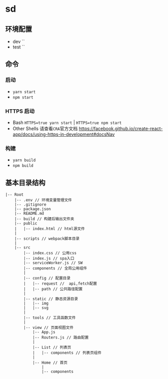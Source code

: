 # sd

## 环境配置

- dev ``
- test ``

## 命令

### 启动

- `yarn start`
- `npm start`

### HTTPS 启动

- Bash `HTTPS=true yarn start` | `HTTPS=true npm start`
- Other Shells 请查看`CRA`官方文档 https://facebook.github.io/create-react-app/docs/using-https-in-development#docsNav

### 构建

- `yarn build`
- `npm build`

## 基本目录结构

```
|-- Root
    |-- .env // 环境变量管理文件
    |-- .gitignore
    |-- package.json
    |-- README.md
    |-- build // 构建后输出文件夹
    |-- public
    |   |-- index.html // html源文件
    |
    |-- scripts // webpack脚本目录
    |
    |-- src
        |-- index.css // 公用css
        |-- index.js // spa入口
        |-- serviceWorker.js // SW
        |-- components // 全局公用组件
        |
        |-- config // 配置目录
        |   |-- request //  api,fetch配置
        |   |-- path // 公共路径配置
        |
        |-- static // 静态资源目录
        |   |-- img
        |   |-- svg
        |
        |-- tools // 工具函数文件
        |
        |-- view // 页面视图文件
            |-- App.js
            |-- Routers.js // 路由配置
            |
            |-- List // 列表页
            |   |-- components // 列表页组件
            |
            |-- Home // 首页
                |
                |-- components

```